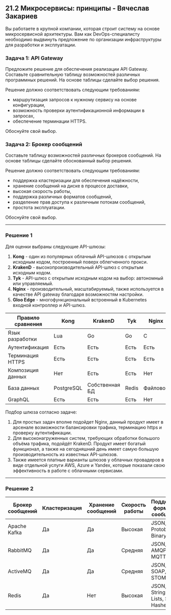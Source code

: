 ## 21.2 Микросервисы: принципы - Вячеслав Закариев

Вы работаете в крупной компании, которая строит систему на основе микросервисной архитектуры.
Вам как DevOps-специалисту необходимо выдвинуть предложение по организации инфраструктуры для разработки и эксплуатации.

### Задача 1: API Gateway 

Предложите решение для обеспечения реализации API Gateway. Составьте сравнительную таблицу возможностей различных программных решений. На основе таблицы сделайте выбор решения.

Решение должно соответствовать следующим требованиям:
- маршрутизация запросов к нужному сервису на основе конфигурации,
- возможность проверки аутентификационной информации в запросах,
- обеспечение терминации HTTPS.

Обоснуйте свой выбор.

### Задача 2: Брокер сообщений

Составьте таблицу возможностей различных брокеров сообщений. На основе таблицы сделайте обоснованный выбор решения.

Решение должно соответствовать следующим требованиям:
- поддержка кластеризации для обеспечения надёжности,
- хранение сообщений на диске в процессе доставки,
- высокая скорость работы,
- поддержка различных форматов сообщений,
- разделение прав доступа к различным потокам сообщений,
- простота эксплуатации.

Обоснуйте свой выбор.

---

### Решение 1

Для оценки выбраны следующие API-шлюзы:
1. **Kong** - один из популярных облачный API-шлюзов с открытым исходным кодом, построенный поверх облегченного прокси.
2. **KrakenD** - высокопроизводительный API-шлюз с открытым исходным кодом.
3. **Tyk** - API-шлюз с открытым исходным кодом на выбор: автономный или управляемый.
4. **Nginx** - производительный, масштабируемый, также используется в качестве API gateway благодаря возможностям настройки.
5. **Gloo Edge** - многофункциональный встроенный в Kubernetes входной контроллер и API-шлюз.


| Правило сравнения      |             Kong            |           KrakenD           |          Tyk            |        Nginx         |        Gloo Edge        |
|------------------------|-----------------------------|-----------------------------|-------------------------|----------------------|-------------------------|
| Язык разработки        | Lua                         | Go                          | Go                      | C                    | Go                      |
| Аутентификация         | Есть                        | Есть                        | Есть                    | Есть                 | Есть                    |
| Терминация HTTPS       | Есть                        | Есть                        | Есть                    | Есть                 | Есть                    |
| Композиция данных      | Нет                         | Есть                        | Есть                    | Нет                  | Нет                     |
| База данных            | PostgreSQL                  | Собственная БД              | Redis                   | Файловое             | Собственная БД          |
| GraphQL                | Есть                        | Есть                        | Есть                    | Нет                  | Есть                    |

Подбор шлюза согласно задаче:
1. Для простых задач вполне подойдет Nginx, данный продукт имеет в арсенале возможности балансировки трафика, терминацию https и проверку аутентификации.
2. Для высоконагруженных систем, требующих обработки большого объёма трафика, подойдёт KrakenD. Продукт имеет богатый функционал, а также на сегодняшний день имеет самую большую производительность из известных API-шлюзов.
3. Также имеется платные варианты шлюзов у облачных провадеров в виде отдельной услуги AWS, Azure и Yandex, которые показали свою эффективность в работе с облачными сервисами.

---

### Решение 2

| Брокер сообщений | Кластеризация | Хранение сообщений | Скорость работы | Поддержка форматов сообщений | Разделение прав доступа | Простота эксплуатации |
|---|---|---|---|---|---|---|
| Apache Kafka | Да | Да | Высокая | JSON, Avro, Protobuf, Binary | Да | Средняя |
| RabbitMQ | Да | Да | Средняя | JSON, XML, AMQP, MQTT | Да | Высокая |
| ActiveMQ | Да | Да | Средняя | JSON, XML, SOAP, STOMP | Да | Средняя |
| Redis | Да | Нет | Высокая | JSON, Strings, Lists, Sets, Hashes | Нет | Высокая |

